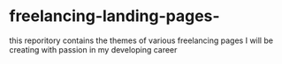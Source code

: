# freelancing-landing-pages-
this reporitory contains the themes of various freelancing pages I will be creating with passion in my developing career
